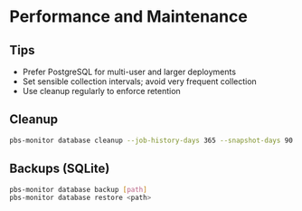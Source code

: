# Performance and Maintenance

## Tips

- Prefer PostgreSQL for multi-user and larger deployments
- Set sensible collection intervals; avoid very frequent collection
- Use cleanup regularly to enforce retention

## Cleanup

```bash
pbs-monitor database cleanup --job-history-days 365 --snapshot-days 90
```

## Backups (SQLite)

```bash
pbs-monitor database backup [path]
pbs-monitor database restore <path>
```


